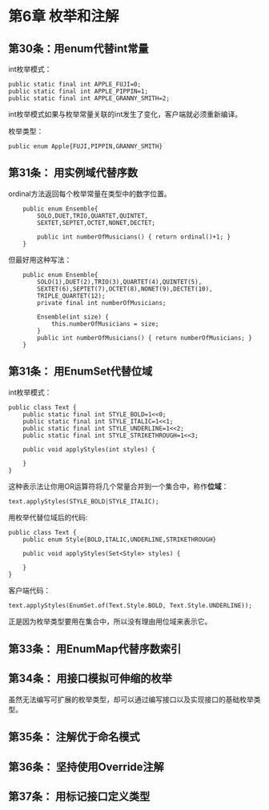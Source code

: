 
# 第6章 枚举和注解

## 第30条：用enum代替int常量

int枚举模式：

    public static final int APPLE_FUJI=0;
    public static final int APPLE_PIPPIN=1;
    public static final int APPLE_GRANNY_SMITH=2;

int枚举模式如果与枚举常量关联的int发生了变化，客户端就必须重新编译。

枚举类型：

    public enum Apple{FUJI,PIPPIN,GRANNY_SMITH}

## 第31条： 用实例域代替序数

ordinal方法返回每个枚举常量在类型中的数字位置。

        public enum Ensemble{
            SOLO,DUET,TRIO,QUARTET,QUINTET,
            SEXTET,SEPTET,OCTET,NONET,DECTET;
    
            public int numberOfMusicians() { return ordinal()+1; }
        }
但最好用这种写法：

        public enum Ensemble{
            SOLO(1),DUET(2),TRIO(3),QUARTET(4),QUINTET(5),
            SEXTET(6),SEPTET(7),OCTET(8),NONET(9),DECTET(10),
            TRIPLE_QUARTET(12);
            private final int numberOfMusicians;
    
            Ensemble(int size) {
                this.numberOfMusicians = size;
            }
            public int numberOfMusicians() { return numberOfMusicians; }
        }
        
## 第31条： 用EnumSet代替位域

int枚举模式：

    public class Text {
        public static final int STYLE_BOLD=1<<0;
        public static final int STYLE_ITALIC=1<<1;
        public static final int STYLE_UNDERLINE=1<<2;
        public static final int STYLE_STRIKETHROUGH=1<<3;
    
        public void applyStyles(int styles) {
            
        }
    }
这种表示法让你用OR运算符将几个常量合并到一个集合中，称作**位域**：

    text.applyStyles(STYLE_BOLD|STYLE_ITALIC);

用枚举代替位域后的代码:

    public class Text {
        public enum Style{BOLD,ITALIC,UNDERLINE,STRIKETHROUGH}
    
        public void applyStyles(Set<Style> styles) {
    
        }
    }

客户端代码：

    text.applyStyles(EnumSet.of(Text.Style.BOLD, Text.Style.UNDERLINE));

正是因为枚举类型要用在集合中，所以没有理由用位域来表示它。

## 第33条： 用EnumMap代替序数索引

## 第34条： 用接口模拟可伸缩的枚举

虽然无法编写可扩展的枚举类型，却可以通过编写接口以及实现接口的基础枚举类型。

## 第35条： 注解优于命名模式

## 第36条： 坚持使用Override注解

## 第37条： 用标记接口定义类型

